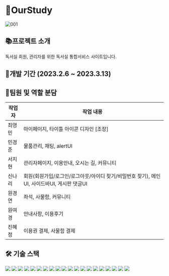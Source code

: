 # 📖OurStudy
![001](https://user-images.githubusercontent.com/102575553/226513767-123c09f6-0fc6-4beb-8f39-3ec18fc16e45.PNG)
## 📚프로젝트 소개
독서실 회원, 관리자를 위한 독서실 통합서비스 사이트입니다.
## 📅개발 기간  (2023.2.6 ~ 2023.3.13)
## 🐣팀원 및 역할 분담

|작업자|작업 내용|
|------|---|
|최영민|마이페이지, 타이틀 아이콘 디자인 [조장] |
|민경준|물품관리, 채팅, alertUI|
|서지현|관리자페이지, 이용안내, 오시는 길, 커뮤니티    |
|신나리|회원(회원가입/로그인/로그아웃/아이디 찾기/비밀번호 찾기), 메인UI, 사이드바UI, 게시판 댓글UI  |
|원경연|좌석, 사물함, 커뮤니티  |
|원여경|안내사항, 이용후기 |
|진혜정|이용권 결제, 사물함 결제|



## 🛠️ 기술 스택
<img src="https://img.shields.io/badge/html-E34F26?style=for-the-badge&logo=html5&logoColor=white"> <img src="https://img.shields.io/badge/css-1572B6?style=for-the-badge&logo=css3&logoColor=white"> <img src="https://img.shields.io/badge/javascript-F7DF1E?style=for-the-badge&logo=javascript&logoColor=black"> <img src="https://img.shields.io/badge/JAVA-007396?style=for-the-badge&logo=java&logoColor=white"> <img src="https://img.shields.io/badge/oracle-F80000?style=for-the-badge&logo=oracle&logoColor=white"> <img src="https://img.shields.io/badge/jquery-0769AD?style=for-the-badge&logo=jquery&logoColor=white"> <img src="https://img.shields.io/badge/Eclipse IDE-2C2255?style=for-the-badge&logo=Eclipse IDE&logoColor=white"> <img src="https://img.shields.io/badge/apache tomcat-F8DC75?style=for-the-badge&logo=apachetomcat&logoColor=white"> <img src="https://img.shields.io/badge/spring-6DB33F?style=for-the-badge&logo=spring&logoColor=white"> <img src="https://img.shields.io/badge/springboot-6DB33F?style=for-the-badge&logo=springboot&logoColor=white"> <img src="https://img.shields.io/badge/Apache Maven-C71A36?style=for-the-badge&logo=Apache Maven&logoColor=white"> <img src="https://img.shields.io/badge/JSON-000000?style=for-the-badge&logo=JSON&logoColor=white"> <img src="https://img.shields.io/badge/Chart.js-FF6384?style=for-the-badge&logo=Chart.js&logoColor=white"> <img src="https://img.shields.io/badge/CKEditor 4-0287D0?style=for-the-badge&logo=CKEditor 4&logoColor=white"> <img src="https://img.shields.io/badge/fontawesome-339AF0?style=for-the-badge&logo=fontawesome&logoColor=white"> <img src="https://img.shields.io/badge/bootstrap-7952B3?style=for-the-badge&logo=bootstrap&logoColor=white"> <img src="https://img.shields.io/badge/github-181717?style=for-the-badge&logo=github&logoColor=white"> <img src="https://img.shields.io/badge/slack-4A154B?style=for-the-badge&logo=slack&logoColor=white"> <img src="https://img.shields.io/badge/diagrams.net-F08705?style=for-the-badge&logo=diagrams.net&logoColor=white"> <img src="https://img.shields.io/badge/erd cloud-EA4AAA?style=for-the-badge&logo=erd cloud&logoColor=white">







